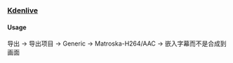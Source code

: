 ### [Kdenlive](https://kdenlive.org)

#### Usage

导出 → 导出项目 → Generic → Matroska-H264/AAC → 嵌入字幕而不是合成到画面